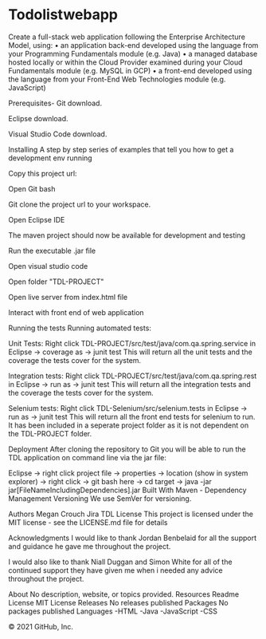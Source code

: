 # Todolistwebapp
Create a full-stack web application following the Enterprise Architecture Model, using:
•	an application back-end developed using the language from your Programming Fundamentals module (e.g. Java)
•	a managed database hosted locally or within the Cloud Provider examined during your Cloud Fundamentals module (e.g. MySQL in GCP)
•	a front-end developed using the language from your Front-End Web Technologies module (e.g. JavaScript)


Prerequisites-
Git download.

Eclipse download.

Visual Studio Code download.

Installing
A step by step series of examples that tell you how to get a development env running

Copy this project url: 

Open Git bash

Git clone the project url to your workspace.

Open Eclipse IDE

The maven project should now be available for development and testing

Run the executable .jar file

Open visual studio code

Open folder "TDL-PROJECT"

Open live server from index.html file

Interact with front end of web application

Running the tests
Running automated tests:

Unit Tests: Right click TDL-PROJECT/src/test/java/com.qa.spring.service in Eclipse -> coverage as -> junit test This will return all the unit tests and the coverage the tests cover for the system.

Integration tests: Right click TDL-PROJECT/src/test/java/com.qa.spring.rest in Eclipse -> run as -> junit test This will return all the integration tests and the coverage the tests cover for the system.

Selenium tests: Right click TDL-Selenium/src/selenium.tests in Eclipse -> run as -> junit test This will return all the front end tests for selenium to run. It has been included in a seperate project folder as it is not dependent on the TDL-PROJECT folder.

Deployment
After cloning the repository to Git you will be able to run the TDL application on command line via the jar file:

Eclipse -> right click project file -> properties -> location (show in system explorer) -> right click -> git bash here -> cd target -> java -jar jar[FileNameIncludingDependencies].jar
Built With
Maven - Dependency Management
Versioning
We use SemVer for versioning.

Authors
Megan Crouch
Jira TDL
License
This project is licensed under the MIT license - see the LICENSE.md file for details

Acknowledgments
I would like to thank Jordan Benbelaid for all the support and guidance he gave me throughout the project.

I would also like to thank Niall Duggan and Simon White for all of the continued support they have given me when i needed any advice throughout the project.

About
No description, website, or topics provided.
Resources
 Readme
License
 MIT License
Releases
No releases published
Packages
No packages published
Languages
-HTML
-Java
-JavaScript
-CSS

© 2021 GitHub, Inc.
